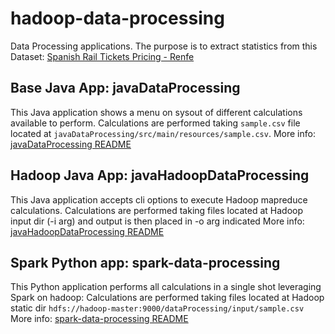 # hadoop-data-processing
Data Processing applications.
The purpose is to extract statistics from this Dataset: [Spanish Rail Tickets Pricing - Renfe](https://www.kaggle.com/thegurusteam/spanish-high-speed-rail-system-ticket-pricing)

## Base Java App: javaDataProcessing

This Java application shows a menu on sysout of different calculations available to perform.
Calculations are performed taking ```sample.csv``` file located at ```javaDataProcessing/src/main/resources/sample.csv```.
More info: [javaDataProcessing README](javaDataProcessing/README.md)

## Hadoop Java App: javaHadoopDataProcessing

This Java application accepts cli options to execute Hadoop mapreduce calculations.
Calculations are performed taking files located at Hadoop input dir (-i arg) and output is then placed in -o arg indicated
More info: [javaHadoopDataProcessing README](javaHadoopDataProcessing/README.md)

## Spark Python app: spark-data-processing

This Python application performs all calculations in a single shot leveraging Spark on hadoop:
Calculations are performed taking files located at Hadoop static dir ```hdfs://hadoop-master:9000/dataProcessing/input/sample.csv```
More info: [spark-data-processing README](spark-data-processing/README.md)